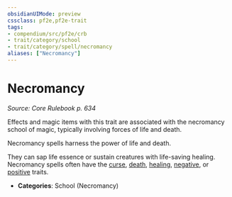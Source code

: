 ```yaml
---
obsidianUIMode: preview
cssclass: pf2e,pf2e-trait
tags:
- compendium/src/pf2e/crb
- trait/category/school
- trait/category/spell/necromancy
aliases: ["Necromancy"]
---
```

# Necromancy  
*Source: Core Rulebook p. 634*  

Effects and magic items with this trait are associated with the necromancy school of magic, typically involving forces of life and death.

Necromancy spells harness the power of life and death.

They can sap life essence or sustain creatures with life-saving healing. Necromancy spells often have the [curse](/rules/traits/curse.md), [death](/rules/traits/death.md), [healing](/rules/traits/healing.md), [negative](/rules/traits/negative.md), or [positive](/rules/traits/positive.md) traits.

- **Categories**: School (Necromancy)